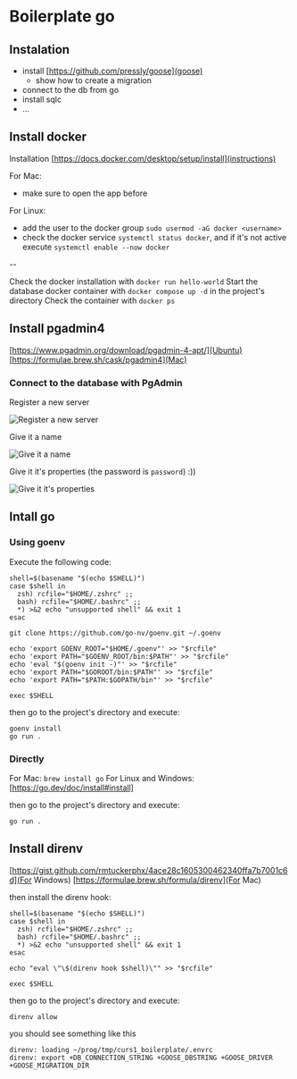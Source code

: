 # Boilerplate go

## Instalation

- install [https://github.com/pressly/goose](goose)
    - show how to create a migration
- connect to the db from go
- install sqlc 
- ...

## Install docker

Installation [https://docs.docker.com/desktop/setup/install](instructions)

For Mac:
- make sure to open the app before 

For Linux:
- add the user to the docker group `sudo usermod -aG docker <username>`
- check the docker service `systemctl status docker`, and if it's not active execute `systemctl enable --now docker`

--

Check the docker installation with `docker run hello-world`
Start the database docker container with `docker compose up -d` in the project's directory
Check the container with `docker ps`

## Install pgadmin4

[https://www.pgadmin.org/download/pgadmin-4-apt/](Ubuntu)
[https://formulae.brew.sh/cask/pgadmin4](Mac)

### Connect to the database with PgAdmin

Register a new server

![ Register a new server ](assets/readme/pgadmin_register_server.png)

Give it a name

![ Give it a name ](assets/readme/pgadmin_register_server_name.png)

Give it it's properties (the password is `password`) :))

![ Give it it's properties ](assets/readme/pgadmin_register_server_properties.png)

## Intall go

### Using goenv

Execute the following code:
```
shell=$(basename "$(echo $SHELL)") 
case $shell in
  zsh) rcfile="$HOME/.zshrc" ;;
  bash) rcfile="$HOME/.bashrc" ;;
  *) >&2 echo "unsupported shell" && exit 1
esac

git clone https://github.com/go-nv/goenv.git ~/.goenv

echo 'export GOENV_ROOT="$HOME/.goenv"' >> "$rcfile"
echo 'export PATH="$GOENV_ROOT/bin:$PATH"' >> "$rcfile"
echo 'eval "$(goenv init -)"' >> "$rcfile"
echo 'export PATH="$GOROOT/bin:$PATH"' >> "$rcfile"
echo 'export PATH="$PATH:$GOPATH/bin"' >> "$rcfile"

exec $SHELL
```

then go to the project's directory and execute:
```
goenv install
go run .
```

### Directly

For Mac: `brew install go`
For Linux and Windows: [https://go.dev/doc/install#install]

then go to the project's directory and execute:
```
go run .
```

## Install direnv 

[https://gist.github.com/rmtuckerphx/4ace28c1605300462340ffa7b7001c6d](For Windows)
[https://formulae.brew.sh/formula/direnv](For Mac)

then install the direnv hook:
```
shell=$(basename "$(echo $SHELL)") 
case $shell in
  zsh) rcfile="$HOME/.zshrc" ;;
  bash) rcfile="$HOME/.bashrc" ;;
  *) >&2 echo "unsupported shell" && exit 1
esac

echo "eval \"\$(direnv hook $shell)\"" >> "$rcfile"

exec $SHELL
```

then go to the project's directory and execute:
```
direnv allow
```
you should see something like this
```
direnv: loading ~/prog/tmp/curs1_boilerplate/.envrc                    
direnv: export +DB_CONNECTION_STRING +GOOSE_DBSTRING +GOOSE_DRIVER +GOOSE_MIGRATION_DIR
```
